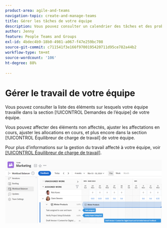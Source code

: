 ```yaml
---
product-area: agile-and-teams
navigation-topic: create-and-manage-teams
title: Gérer les tâches de votre équipe
description: Vous pouvez consulter un calendrier des tâches et des problèmes sur lesquels votre équipe travaille actuellement. Vous pouvez affecter des éléments non affectés, ajuster les affectations en cours, ajuster les attributions en cours, etc.
author: Jenny
feature: People Teams and Groups
exl-id: 4bdec4b9-18b0-4981-a067-f47e259bc708
source-git-commit: c711541f3e166f9700195420711d95ce782a44b2
workflow-type: tm+mt
source-wordcount: '106'
ht-degree: 88%

---
```


# Gérer le travail de votre équipe

Vous pouvez consulter la liste des éléments sur lesquels votre équipe travaille dans la section [!UICONTROL Demandes de l’équipe] de votre équipe.

Vous pouvez affecter des éléments non affectés, ajuster les affectations en cours, ajuster les allocations en cours, et plus encore dans la section [!UICONTROL Équilibreur de charge de travail] de votre équipe.

Pour plus d’informations sur la gestion du travail affecté à votre équipe, voir [[!UICONTROL Équilibreur de charge de travail]](../../resource-mgmt/workload-balancer/assign-work-in-workload-balancer.md).

![Page Équipe affichant l’équilibreur de charge de travail](assets/team-page-workload-balancer.png)
